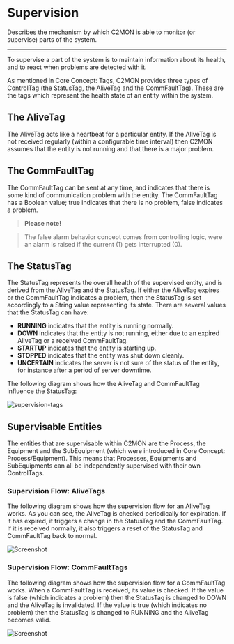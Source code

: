 # Supervision

Describes the mechanism by which C2MON is able to monitor (or supervise) parts of the system.

---

To supervise a part of the system is to maintain information about its health, and to react when problems are detected with it.

As mentioned in Core Concept: Tags, C2MON provides three types of ControlTag (the StatusTag, the AliveTag and the CommFaultTag).
These are the tags which represent the health state of an entity within the system.


## The AliveTag

The AliveTag acts like a heartbeat for a particular entity.
If the AliveTag is not received regularly (within a configurable time interval) then C2MON assumes that the entity is not running and that there is a major problem.

## The CommFaultTag

The CommFaultTag can be sent at any time, and indicates that there is some kind of communication problem with the entity.
The CommFaultTag has a Boolean value; true indicates that there is no problem, false indicates a problem.

> **Please note!**

>The false alarm behavior concept comes from controlling logic, were an alarm is raised if the current (1) gets interrupted (0).

## The StatusTag

The StatusTag represents the overall health of the supervised entity, and is derived from the AliveTag and the StatusTag. If either the AliveTag expires or the CommFaultTag indicates a problem, then the StatusTag is set accordingly to a String value representing its state. There are several values that the StatusTag can have:

* **RUNNING** indicates that the entity is running normally.
* **DOWN** indicates that the entity is not running, either due to an expired AliveTag or a received CommFaultTag.
* **STARTUP** indicates that the entity is starting up.
* **STOPPED** indicates that the entity was shut down cleanly.
* **UNCERTAIN** indicates the server is not sure of the status of the entity, for instance after a period of server downtime.

The following diagram shows how the AliveTag and CommFaultTag influence the StatusTag:

![supervision-tags](/assets/img/overview/supervision-tags.png)

## Supervisable Entities

The entities that are supervisable within C2MON are the Process, the Equipment and the SubEquipment (which were introduced in Core Concept: Process/Equipment).
This means that Processes, Equipments and SubEquipments can all be independently supervised with their own ControlTags.

### Supervision Flow: AliveTags

The following diagram shows how the supervision flow for an AliveTag works.
As you can see, the AliveTag is checked periodically for expiration.
If it has expired, it triggers a change in the StatusTag and the CommFaultTag.
If it is received normally, it also triggers a reset of the StatusTag and CommFaultTag back to normal.

![Screenshot](/assets/img/overview/alivetag-flow.png)


### Supervision Flow: CommFaultTags

The following diagram shows how the supervision flow for a CommFaultTag works.
When a CommFaultTag is received, its value is checked. If the value is false (which indicates a problem) then the StatusTag is changed to DOWN and the AliveTag is invalidated. If the value is true (which indicates no problem) then the StatusTag is changed to RUNNING and the AliveTag becomes valid.

![Screenshot](/assets/img/overview/commfaulttag-flow.png)
